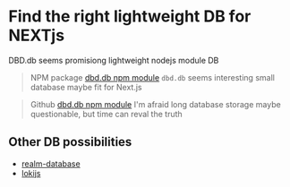 # Find the right lightweight DB for NEXTjs

DBD.db seems promisiong lightweight nodejs module DB


> NPM package
> [dbd.db npm module](https://www.npmjs.com/package/dbd.db)
> `dbd.db` seems interesting small database maybe fit for Next.js
  
> Github
> [dbd.db npm module](https://github.com/Leref/dbd.js)
> I'm afraid long database storage maybe questionable, but time can reval the truth
  
## Other DB possibilities
- [realm-database](https://www.npmjs.com/package/realm)
- [lokijs](https://www.npmjs.com/package/lokijs)